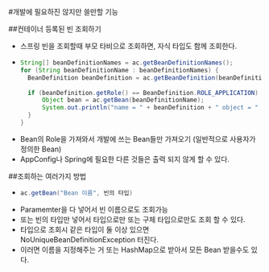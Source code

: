 #개발에 필요하진 않지만 쓸만할 기능

##컨테이너 등록된 빈 조회하기
- 스프링 빈을 조회할때 부모 타비으로 조회하면, 자식 타입도 함께 조회한다.
- ~~~ java
  String[] beanDefinitionNames = ac.getBeanDefinitionNames();
  for (String beanDefinitionName : beanDefinitionNames) {
    BeanDefinition beanDefinition = ac.getBeanDefinition(beanDefinitionName);
    
    if (beanDefinition.getRole() == BeanDefinition.ROLE_APPLICATION) {
        Object bean = ac.getBean(beanDefinitionName);
        System.out.println("name = " + beanDefinition + " object = " + bean);
    }
  }
    ~~~
- Bean의 Role을 가져와서 개발에 쓰는 Bean들만 가져오기 (일반적으로 사용자가 정의한 Bean)
- AppConfig나 Spring에 필요한 다른 것들은 출력 되지 않게 할 수 있다.

##조회하는 여러가지 방법
- ~~~ java
  ac.getBean("Bean 이름", 빈의 타입)
  ~~~
- Paramemter을 다 넣어서 빈 이름으로도 조회가능
- 또는 빈의 타입만 넣어서 타입으로만 또는 구체 타입으로만도 조회 할 수 있다.
- 타입으로 조회시 같은 타입이 둘 이상 있으면 NoUniqueBeanDefinitionException 터진다.
- 이러면 이름을 지정해주는 거 또는 HashMap으로 받아서 모든 Bean 받을수도 있다. 


  
  
  